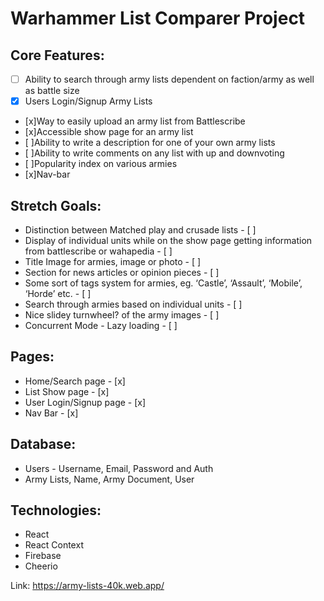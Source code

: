 # Warhammer List Comparer Project

## Core Features:

-[ ] Ability to search through army lists dependent on faction/army as well as battle size
-[x] Users Login/Signup Army Lists
- [x]Way to easily upload an army list from Battlescribe
- [x]Accessible show page for an army list
- [ ]Ability to write a description for one of your own army lists
- [ ]Ability to write comments on any list with up and downvoting
- [ ]Popularity index on various armies
- [x]Nav-bar

## Stretch Goals:

- Distinction between Matched play and crusade lists - [ ]
- Display of individual units while on the show page getting information from battlescribe or wahapedia - [ ]
- Title Image for armies, image or photo - [ ]
- Section for news articles or opinion pieces - [ ]
- Some sort of tags system for armies, eg. ‘Castle’, ‘Assault’, ‘Mobile’, ‘Horde’ etc. - [ ]
- Search through armies based on individual units - [ ]
- Nice slidey turnwheel? of the army images - [ ]
- Concurrent Mode - Lazy loading - [ ]

## Pages:
	
- Home/Search page - [x]
- List Show page - [x]
- User Login/Signup page - [x]
- Nav Bar - [x]

## Database:

- Users - Username, Email, Password and Auth
- Army Lists, Name, Army Document, User

## Technologies:
- React
- React Context
- Firebase
- Cheerio

Link: https://army-lists-40k.web.app/
